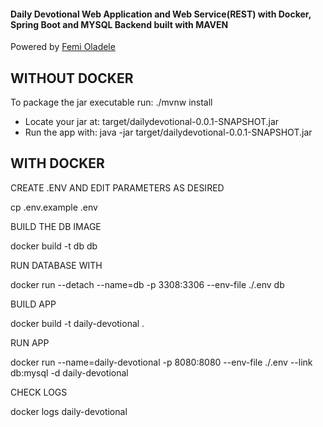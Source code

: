 #### Daily Devotional Web Application and Web Service(REST) with Docker, Spring Boot and MYSQL Backend built with MAVEN

Powered by [Femi Oladele](https://www.linkedin.com/in/profemzy/)

WITHOUT DOCKER
--------------

 To package the jar executable run: 
./mvnw install 
- Locate your jar at:
target/dailydevotional-0.0.1-SNAPSHOT.jar 
- Run the app with: 
java -jar target/dailydevotional-0.0.1-SNAPSHOT.jar


WITH DOCKER
--------
CREATE .ENV AND EDIT PARAMETERS AS DESIRED

cp .env.example .env

BUILD THE DB IMAGE

docker build -t db db

RUN DATABASE WITH 

docker run --detach --name=db -p 3308:3306 --env-file ./.env  db

BUILD APP

docker build -t daily-devotional .

RUN APP

docker run --name=daily-devotional -p 8080:8080 --env-file ./.env  --link db:mysql -d daily-devotional


CHECK LOGS

docker logs daily-devotional
